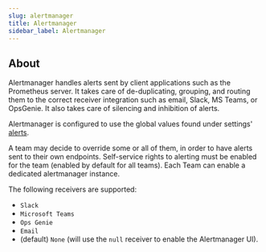 ```yaml
---
slug: alertmanager
title: Alertmanager
sidebar_label: Alertmanager
---
```


## About

Alertmanager handles alerts sent by client applications such as the Prometheus server. It takes care of de-duplicating, grouping, and routing them to the correct receiver integration such as email, Slack, MS Teams, or OpsGenie. It also takes care of silencing and inhibition of alerts.

Alertmanager is configured to use the global values found under settings' [alerts](../for-ops/console/settings/alerts.md).

A team may decide to override some or all of them, in order to have alerts sent to their own endpoints. Self-service rights to alerting must be enabled for the team (enabled by default for all teams). Each Team can enable a dedicated alertmanager instance.

The following receivers are supported:

- `Slack`
- `Microsoft Teams`
- `Ops Genie`
- `Email`
- (default) `None` (will use the `null` receiver to enable the Alertmanager UI).

